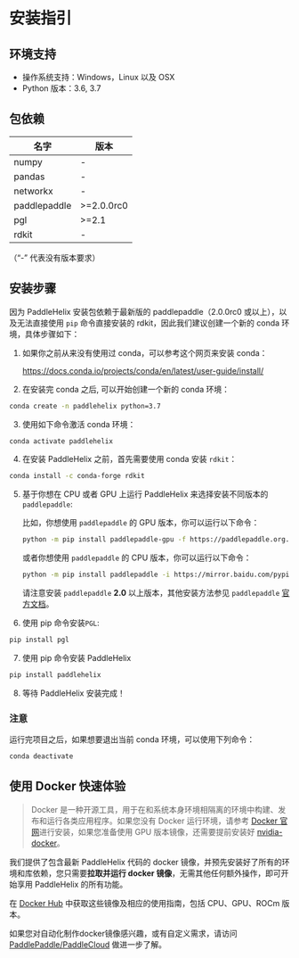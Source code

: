 # 安装指引

## 环境支持

* 操作系统支持：Windows，Linux 以及 OSX
* Python 版本：3.6, 3.7

## 包依赖

| 名字 | 版本 |
| ---- | ---- |
| numpy | - |
| pandas | - |
| networkx | - |
| paddlepaddle | \>=2.0.0rc0 |
| pgl | \>=2.1 |
| rdkit | - |

（“-” 代表没有版本要求）

## 安装步骤

因为 PaddleHelix 安装包依赖于最新版的 paddlepaddle（2.0.0rc0 或以上），以及无法直接使用 `pip` 命令直接安装的 rdkit，因此我们建议创建一个新的 conda 环境，具体步骤如下：

1. 如果你之前从来没有使用过 conda，可以参考这个网页来安装 conda：

   https://docs.conda.io/projects/conda/en/latest/user-guide/install/

2. 在安装完 conda 之后, 可以开始创建一个新的 conda 环境：

```bash
conda create -n paddlehelix python=3.7
```

3. 使用如下命令激活 conda 环境：

```bash
conda activate paddlehelix
```

4. 在安装 PaddleHelix 之前，首先需要使用 conda 安装 `rdkit`：
```bash
conda install -c conda-forge rdkit
```
5. 基于你想在 CPU 或者 GPU 上运行 PaddleHelix 来选择安装不同版本的 `paddlepaddle`:

   比如，你想使用 `paddlepaddle` 的 GPU 版本，你可以运行以下命令：

   ```bash
   python -m pip install paddlepaddle-gpu -f https://paddlepaddle.org.cn/whl/stable.html
   ```

   或者你想使用 `paddlepaddle` 的 CPU 版本，你可以运行以下命令：

   ```bash
   python -m pip install paddlepaddle -i https://mirror.baidu.com/pypi/simple
   ```

   请注意安装 `paddlepaddle` **2.0** 以上版本，其他安装方法参见 `paddlepaddle` [官方文档](https://www.paddlepaddle.org.cn/documentation/docs/zh/2.0-rc1/install/index_cn.html)。

6. 使用 pip 命令安装`PGL`:
```bash
pip install pgl
```

7. 使用 pip 命令安装 PaddleHelix
```bash
pip install paddlehelix
```

8. 等待 PaddleHelix 安装完成！

### 注意
运行完项目之后，如果想要退出当前 conda 环境，可以使用下列命令：
```bash
conda deactivate
```

## 使用 Docker 快速体验

> Docker 是一种开源工具，用于在和系统本身环境相隔离的环境中构建、发布和运行各类应用程序。如果您没有 Docker 运行环境，请参考 [Docker 官网](https://www.docker.com/)进行安装，如果您准备使用 GPU 版本镜像，还需要提前安装好 [nvidia-docker](https://github.com/NVIDIA/nvidia-docker)。 

我们提供了包含最新 PaddleHelix 代码的 docker 镜像，并预先安装好了所有的环境和库依赖，您只需要**拉取并运行 docker 镜像**，无需其他任何额外操作，即可开始享用 PaddleHelix 的所有功能。

在 [Docker Hub](https://hub.docker.com/repository/docker/paddlecloud/paddlehelix) 中获取这些镜像及相应的使用指南，包括 CPU、GPU、ROCm 版本。

如果您对自动化制作docker镜像感兴趣，或有自定义需求，请访问 [PaddlePaddle/PaddleCloud](https://github.com/PaddlePaddle/PaddleCloud/tree/main/tekton) 做进一步了解。
